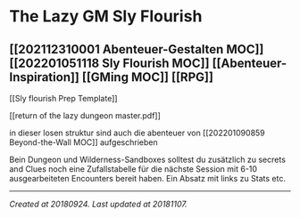 # The Lazy GM Sly Flourish
 [[202112310001 Abenteuer-Gestalten MOC]] [[202201051118 Sly Flourish MOC]] [[Abenteuer-Inspiration]] [[GMing MOC]] [[RPG]] 
---

[[Sly flourish Prep Template]]

[[return of the lazy dungeon master.pdf]]

in dieser losen struktur sind auch die abenteuer von [[202201090859 Beyond-the-Wall MOC]] aufgeschrieben

Bein Dungeon und Wilderness-Sandboxes  solltest du zusätzlich zu secrets and Clues  noch eine Zufallstabelle für die nächste Session mit 6-10 ausgearbeiteten Encounters bereit haben. Ein Absatz mit links zu Stats etc.

---

_Created at 20180924._
_Last updated at 20181107._



